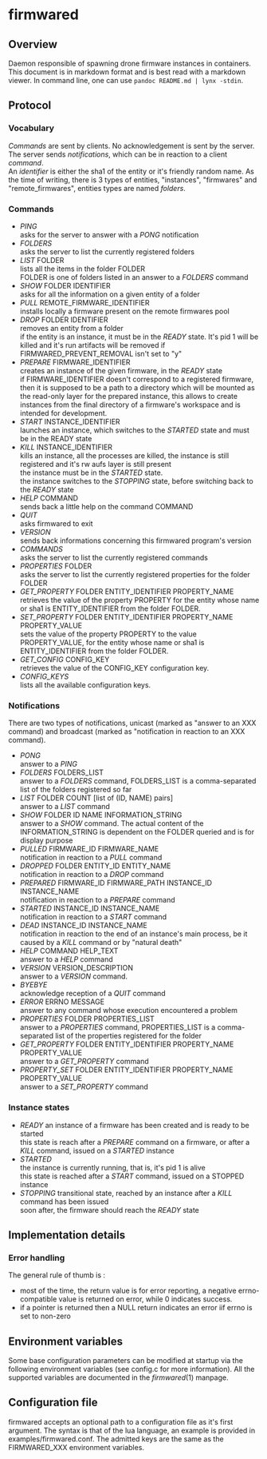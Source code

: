 # firmwared

## Overview

Daemon responsible of spawning drone firmware instances in containers.  
This document is in markdown format and is best read with a markdown viewer. In
command line, one can use `pandoc README.md | lynx -stdin`.

## Protocol

### Vocabulary

*Commands* are sent by clients. No acknowledgement is sent by the server. The
server sends *notifications*, which can be in reaction to a client *command*.  
An *identifier* is either the sha1 of the entity or it's friendly random name.
As the time of writing, there is 3 types of entities, "instances", "firmwares"
and "remote\_firmwares", entities types are named *folders*.

### Commands

* *PING*  
  asks for the server to answer with a *PONG* notification
* *FOLDERS*  
  asks the server to list the currently registered folders
* *LIST* FOLDER  
  lists all the items in the folder FOLDER  
  FOLDER is one of folders listed in an answer to a *FOLDERS* command
* *SHOW* FOLDER IDENTIFIER  
  asks for all the information on a given entity of a folder
* *PULL* REMOTE\_FIRMWARE_IDENTIFIER  
  installs locally a firmware present on the remote firmwares pool
* *DROP* FOLDER IDENTIFIER  
  removes an entity from a folder  
  if the entity is an instance, it must be in the *READY* state. It's pid 1 will
  be killed and it's run artifacts will be removed if
  FIRMWARED\_PREVENT\_REMOVAL isn't set to "y"
* *PREPARE* FIRMWARE\_IDENTIFIER  
  creates an instance of the given firmware, in the *READY* state  
  if FIRMWARE\_IDENTIFIER doesn't correspond to a registered firmware, then it
  is supposed to be a path to a directory which will be mounted as the read-only
  layer for the prepared instance, this allows to create instances from the
  final directory of a firmware's workspace and is intended for development.
* *START* INSTANCE\_IDENTIFIER  
  launches an instance, which switches to the *STARTED* state and must be in the
  READY state
* *KILL* INSTANCE\_IDENTIFIER  
  kills an instance, all the processes are killed, the instance is still
  registered and it's rw aufs layer is still present  
  the instance must be in the *STARTED* state.  
  the instance switches to the *STOPPING* state, before switching back to the
  *READY* state
* *HELP* COMMAND  
  sends back a little help on the command COMMAND
* *QUIT*  
  asks firmwared to exit
* *VERSION*  
  sends back informations concerning this firmwared program's version
* *COMMANDS*  
  asks the server to list the currently registered commands
* *PROPERTIES* FOLDER  
  asks the server to list the currently registered properties for the folder
  FOLDER
* *GET\_PROPERTY* FOLDER ENTITY\_IDENTIFIER PROPERTY\_NAME  
  retrieves the value of the property PROPERTY for the entity whose name or sha1
  is ENTITY\_IDENTIFIER from the folder FOLDER.
* *SET\_PROPERTY* FOLDER ENTITY\_IDENTIFIER PROPERTY\_NAME PROPERTY\_VALUE  
  sets the value of the property PROPERTY to the value PROPERTY\_VALUE, for the
  entity whose name or sha1 is ENTITY\_IDENTIFIER from the folder FOLDER.
* *GET_CONFIG* CONFIG_KEY  
  retrieves the value of the CONFIG_KEY configuration key.
* *CONFIG_KEYS*  
  lists all the available configuration keys.

### Notifications

There are two types of notifications, unicast (marked as "answer to an XXX
command) and broadcast (marked as "notification in reaction to an XXX command).

* *PONG*  
  answer to a *PING*
* *FOLDERS* FOLDERS\_LIST  
  answer to a *FOLDERS* command, FOLDERS\_LIST is a comma-separated list of the
  folders registered so far
* *LIST* FOLDER COUNT [list of (ID, NAME) pairs]  
  answer to a *LIST* command
* *SHOW* FOLDER ID NAME INFORMATION\_STRING  
  answer to a *SHOW* command. The actual content of the INFORMATION\_STRING is
  dependent on the FOLDER queried and is for display purpose
* *PULLED* FIRMWARE\_ID FIRMWARE\_NAME  
  notification in reaction to a *PULL* command
* *DROPPED* FOLDER ENTITY\_ID ENTITY\_NAME  
  notification in reaction to a *DROP* command
* *PREPARED* FIRMWARE\_ID FIRMWARE\_PATH INSTANCE\_ID INSTANCE\_NAME  
  notification in reaction to a *PREPARE* command
* *STARTED* INSTANCE\_ID INSTANCE\_NAME  
  notification in reaction to a *START* command
* *DEAD* INSTANCE\_ID INSTANCE\_NAME  
  notification in reaction to the end of an instance's main process, be it
  caused by a *KILL* command or by "natural death"
* *HELP* COMMAND HELP\_TEXT  
  answer to a *HELP* command
* *VERSION* VERSION\_DESCRIPTION  
  answer to a *VERSION* command.
* *BYEBYE*  
  acknowledge reception of a *QUIT* command
* *ERROR* ERRNO MESSAGE  
  answer to any command whose execution encountered a problem
* *PROPERTIES* FOLDER PROPERTIES\_LIST  
  answer to a *PROPERTIES* command, PROPERTIES\_LIST is a comma-separated list
  of the properties registered for the folder
* *GET\_PROPERTY* FOLDER ENTITY\_IDENTIFIER PROPERTY\_NAME PROPERTY\_VALUE  
  answer to a *GET\_PROPERTY* command
* *PROPERTY\_SET* FOLDER ENTITY\_IDENTIFIER PROPERTY\_NAME PROPERTY\_VALUE  
  answer to a *SET\_PROPERTY* command

### Instance states

* *READY*
  an instance of a firmware has been created and is ready to be started  
  this state is reach after a *PREPARE* command on a firmware, or after a *KILL*
  command, issued on a *STARTED* instance
* *STARTED*  
  the instance is currently running, that is, it's pid 1 is alive  
  this state is reached after a *START* command, issued on a STOPPED instance
* *STOPPING*
  transitional state, reached by an instance after a *KILL* command has been
  issued  
  soon after, the firmware should reach the *READY* state

## Implementation details

### Error handling

The general rule of thumb is :

 * most of the time, the return value is for error reporting, a negative errno-
 compatible value is returned on error, while 0 indicates success.
 * if a pointer is returned then a NULL return indicates an error iif errno is
 set to non-zero

## Environment variables

Some base configuration parameters can be modified at startup via the following
environment variables (see config.c for more information). All the supported
variables are documented in the *firmwared*(1) manpage.

## Configuration file

firmwared accepts an optional path to a configuration file as it's first
argument. The syntax is that of the lua language, an example is provided in
examples/firmwared.conf. The admitted keys are the same as the FIRMWARED_XXX
environment variables.